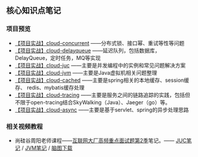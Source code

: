 ## 核心知识点笔记



### 项目预览

- [【项目实战】cloud-concurrent](https://github.com/GitHubWxw/wxw-concurrent/tree/master/cloud-concurrent)  ——分布式锁、接口幂、重试等性等问题
- [【项目实战】cloud-delayqueue](https://github.com/GitHubWxw/wxw-concurrent/tree/master/cloud-delayqueue)  ——延迟队列，包括数据库，DelayQueue，定时任务，MQ等实现
- [【项目实战】cloud-juc](https://github.com/GitHubWxw/wxw-concurrent/tree/master/cloud-juc)  ——主要是并发编程中的实例和常见问题解决方案
- [【项目实战】cloud-jvm](https://github.com/GitHubWxw/wxw-concurrent/tree/master/cloud-jvm)  ——主要是Java虚拟机相关问题整理
- [【项目实战】cloud-cached](https://github.com/GitHubWxw/wxw-concurrent/tree/dev-wxw/cloud-cached)   ——主要是spring相关的本地缓存、session缓存、 redis、mybatis缓存处理
- [【项目实战】cloud-tracing](https://github.com/GitHubWxw/wxw-concurrent/tree/dev-wxw/cloud-tracing)   ——主要是服务之间的链路追踪的实践，包括但不限于open-tracing结合SkyWalking（Java）、Jaeger（go）等。
- [【项目实战】cloud-async](https://github.com/GitHubWxw/wxw-concurrent/tree/dev-wxw/cloud-async)  ——主要是基于servlet、spring的异步处理思路



### 相关视频教程

- 尚硅谷周阳老师课程——[互联网大厂高频重点面试题第2季](https://www.bilibili.com/video/av48961087/)笔记。—— [JUC笔记](https://github.com/MaJesTySA/JVM-JUC-Core/blob/master/docs/JUC.md) / [JVM笔记](https://github.com/MaJesTySA/JVM-JUC-Core/blob/master/docs/JVM.md) / [脑图下载](https://github.com/MaJesTySA/JVM-JUC-Core/raw/master/docs/jvm%20juc.xmind) 